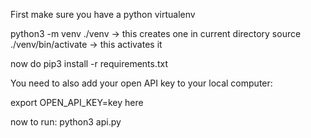 First make sure you have a python virtualenv

python3 -m venv ./venv -> this creates one in current directory
source ./venv/bin/activate -> this activates it


now do
pip3 install -r requirements.txt

You need to also add your open API key to your local computer:

export OPEN_API_KEY=key here


now to run:
python3 api.py

